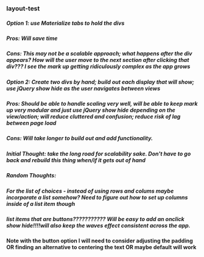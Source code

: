 ### layout-test

##### Option 1: use Materialize tabs to hold the divs 
##### Pros: Will save time
##### Cons: This may not be a scalable approach; what happens after the div appears? How will the user move to the next section after clicking that div??? I see the mark up getting ridiculously complex as the app grows

##### Option 2: Create two divs by hand; build out each display that will show; use jQuery show hide as the user navigates between views 
##### Pros: Should be able to handle scaling very well, will be able to keep mark up very modular and just use jQuery show hide depending on the view/action; will reduce cluttered and confusion; reduce risk of lag between page load
##### Cons: Will take longer to build out and add functionality. 

##### Initial Thought: take the long road for scalability sake. Don't have to go back and rebuild this thing when/if it gets out of hand


##### Random Thoughts: 
##### For the list of choices - instead of using rows and colums maybe incorporate a list somehow? Need to figure out how to set up columns inside of a list item though
##### list items that are buttons??????????? Will be easy to add an onclick show hide!!!!will also keep the waves effect consistent across the app.
#### Note with the button option I will need to consider adjusting the padding OR finding an alternative to centering the text OR maybe default will work